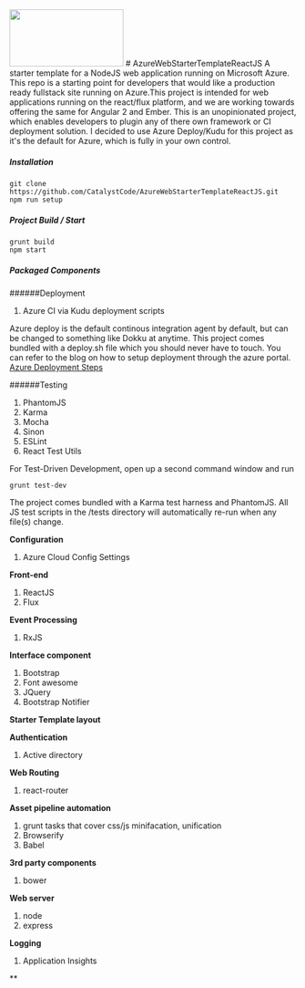 <img src="https://cloud.githubusercontent.com/assets/7635865/11227181/833d645a-8d52-11e5-96fd-d8a11d064ba3.jpg" width="200" height="100"/>
# AzureWebStarterTemplateReactJS
A starter template for a NodeJS web application running on Microsoft Azure. This repo is a starting point for developers that would like a production ready fullstack site running on Azure.This project is intended for web applications running on the react/flux platform, and we are working towards offering the same for Angular 2 and Ember. This is an unopinionated project, which enables developers to plugin any of there own framework or CI deployment solution. I decided to use Azure Deploy/Kudu for this project as it's the default for Azure, which is fully in your own control.  

##### Installation
```
git clone https://github.com/CatalystCode/AzureWebStarterTemplateReactJS.git
npm run setup
```

##### Project Build / Start
```
grunt build
npm start
```

##### Packaged Components

######Deployment
 1. Azure CI via Kudu deployment scripts

Azure deploy is the default continous integration agent by default, but can be changed to something like Dokku at anytime. This project comes bundled with a deploy.sh file which you should never have to touch. You can refer to the blog on how to setup deployment through the azure portal. [Azure Deployment Steps]( https://azure.microsoft.com/en-us/documentation/articles/web-sites-publish-source-control/)
 
######Testing

 1. PhantomJS
 2. Karma
 3. Mocha 
 4. Sinon
 5. ESLint
 6. React Test Utils 

For Test-Driven Development, open up a second command window and run 
```
grunt test-dev
```

The project comes bundled with a Karma test harness and PhantomJS. All JS test scripts in the /tests directory will automatically re-run when any file(s) change. 

**Configuration**

1. Azure Cloud Config Settings

**Front-end**

1. ReactJS 
2. Flux

**Event Processing**

1. RxJS

**Interface component**

1. Bootstrap
2. Font awesome
3. JQuery
4. Bootstrap Notifier

**Starter Template layout**

**Authentication**

1. Active directory

**Web Routing**

1. react-router

**Asset pipeline automation**

1. grunt tasks that cover css/js minifacation, unification
2. Browserify
3. Babel

**3rd party components**

1. bower

**Web server**

1. node
2. express

**Logging**

1. Application Insights

**
